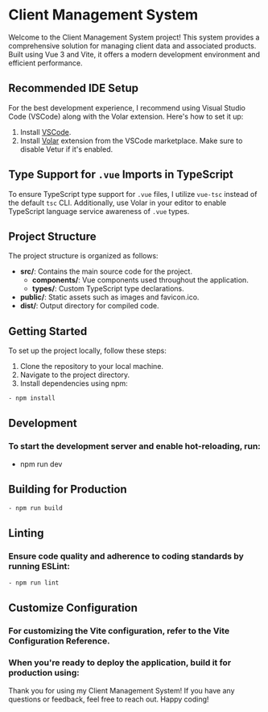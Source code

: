 # Client Management System

Welcome to the Client Management System project! This system provides a comprehensive solution for managing client data and associated products. Built using Vue 3 and Vite, it offers a modern development environment and efficient performance.

## Recommended IDE Setup

For the best development experience, I recommend using Visual Studio Code (VSCode) along with the Volar extension. Here's how to set it up:

1. Install [VSCode](https://code.visualstudio.com/).
2. Install [Volar](https://marketplace.visualstudio.com/items?itemName=Vue.volar) extension from the VSCode marketplace. Make sure to disable Vetur if it's enabled.

## Type Support for `.vue` Imports in TypeScript

To ensure TypeScript type support for `.vue` files, I utilize `vue-tsc` instead of the default `tsc` CLI. Additionally, use Volar in your editor to enable TypeScript language service awareness of `.vue` types.

## Project Structure

The project structure is organized as follows:

- **src/**: Contains the main source code for the project.
  - **components/**: Vue components used throughout the application.
  - **types/**: Custom TypeScript type declarations.
- **public/**: Static assets such as images and favicon.ico.
- **dist/**: Output directory for compiled code.

## Getting Started

To set up the project locally, follow these steps:

1. Clone the repository to your local machine.
2. Navigate to the project directory.
3. Install dependencies using npm:

```bash
- npm install
```
## Development

### To start the development server and enable hot-reloading, run:

- npm run dev

## Building for Production

```bash
- npm run build
```
 
## Linting

### Ensure code quality and adherence to coding standards by running ESLint:

```bash
- npm run lint
```

## Customize Configuration

### For customizing the Vite configuration, refer to the Vite Configuration Reference.

### When you're ready to deploy the application, build it for production using:

Thank you for using my Client Management System! If you have any questions or feedback, feel free to reach out. Happy coding!
